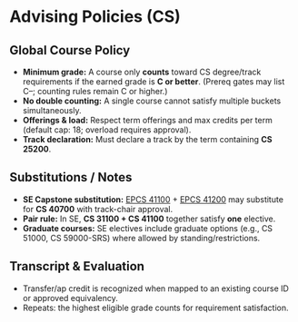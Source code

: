 # Advising Policies (CS)

## Global Course Policy
- **Minimum grade:** A course only **counts** toward CS degree/track requirements if the earned grade is **C or better**. (Prereq gates may list C–; counting rules remain C or higher.)
- **No double counting:** A single course cannot satisfy multiple buckets simultaneously.
- **Offerings & load:** Respect term offerings and max credits per term (default cap: 18; overload requires approval).
- **Track declaration:** Must declare a track by the term containing **CS 25200**.

## Substitutions / Notes
- **SE Capstone substitution:** [EPCS 41100](./course_pages/EPCS41100.md) + [EPCS 41200](./course_pages/EPCS41200.md) may substitute for **CS 40700** with track-chair approval.
- **Pair rule:** In SE, **CS 31100 + CS 41100** together satisfy **one** elective.
- **Graduate courses:** SE electives include graduate options (e.g., CS 51000, CS 59000-SRS) where allowed by standing/restrictions.

## Transcript & Evaluation
- Transfer/ap credit is recognized when mapped to an existing course ID or approved equivalency.
- Repeats: the highest eligible grade counts for requirement satisfaction.